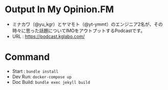 # Output In My Opinion.FM

- ミナカワ（@yu_kgr）とヤマモト（@yt-ymmt）のエンジニア2名が、その時々に思った話題についてIMOをアウトプットするPodcastです。
- URL : https://podcast.kglabo.com/

# Command

- Start : `bundle install`
- Dev Run: `docker-compose up`
- Doc Build: `bundle exec jekyll build`
